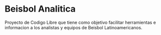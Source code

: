 # Beisbol Analitica
Proyecto de Codigo Libre que tiene como objetivo facilitar herramientas e informacion a los analistas y equipos de Beisbol Latinoamericanos.
